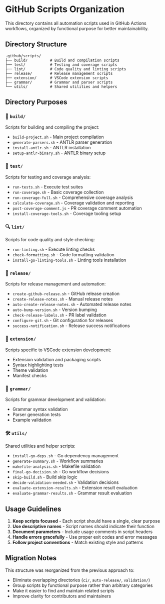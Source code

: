 # GitHub Scripts Organization

This directory contains all automation scripts used in GitHub Actions workflows, organized by functional purpose for better maintainability.

## Directory Structure

```
.github/scripts/
├── build/          # Build and compilation scripts
├── test/           # Testing and coverage scripts  
├── lint/           # Code quality and linting scripts
├── release/        # Release management scripts
├── extension/      # VSCode extension scripts
├── grammar/        # Grammar and parser scripts
└── utils/          # Shared utilities and helpers
```

## Directory Purposes

### 🔨 `build/`
Scripts for building and compiling the project:
- `build-project.sh` - Main project compilation
- `generate-parsers.sh` - ANTLR parser generation
- `install-antlr.sh` - ANTLR installation
- `setup-antlr-binary.sh` - ANTLR binary setup

### 🧪 `test/`
Scripts for testing and coverage analysis:
- `run-tests.sh` - Execute test suites
- `run-coverage.sh` - Basic coverage collection
- `run-coverage-full.sh` - Comprehensive coverage analysis
- `calculate-coverage.sh` - Coverage validation and reporting
- `post-coverage-comment.js` - PR coverage comment automation
- `install-coverage-tools.sh` - Coverage tooling setup

### 🔍 `lint/`
Scripts for code quality and style checking:
- `run-linting.sh` - Execute linting checks
- `check-formatting.sh` - Code formatting validation
- `install-go-linting-tools.sh` - Linting tools installation

### 🚀 `release/`
Scripts for release management and automation:
- `create-github-release.sh` - GitHub release creation
- `create-release-notes.sh` - Manual release notes
- `auto-create-release-notes.sh` - Automated release notes
- `auto-bump-version.sh` - Version bumping
- `check-release-labels.sh` - PR label validation
- `configure-git.sh` - Git configuration for releases
- `success-notification.sh` - Release success notifications

### 🎨 `extension/`
Scripts specific to VSCode extension development:
- Extension validation and packaging scripts
- Syntax highlighting tests
- Theme validation
- Manifest checks

### 📝 `grammar/`
Scripts for grammar development and validation:
- Grammar syntax validation
- Parser generation tests
- Example validation

### 🛠️ `utils/`
Shared utilities and helper scripts:
- `install-go-deps.sh` - Go dependency management
- `generate-summary.sh` - Workflow summaries
- `makefile-analysis.sh` - Makefile validation
- `final-go-decision.sh` - Go workflow decisions
- `skip-build.sh` - Build skip logic
- `decide-validation-needed.sh` - Validation decisions
- `evaluate-extension-results.sh` - Extension result evaluation
- `evaluate-grammar-results.sh` - Grammar result evaluation

## Usage Guidelines

1. **Keep scripts focused** - Each script should have a single, clear purpose
2. **Use descriptive names** - Script names should indicate their function
3. **Document parameters** - Include usage comments in script headers
4. **Handle errors gracefully** - Use proper exit codes and error messages
5. **Follow project conventions** - Match existing style and patterns

## Migration Notes

This structure was reorganized from the previous approach to:
- Eliminate overlapping directories (`ci/`, `auto-release/`, `validation/`)
- Group scripts by functional purpose rather than arbitrary categories
- Make it easier to find and maintain related scripts
- Improve clarity for contributors and maintainers